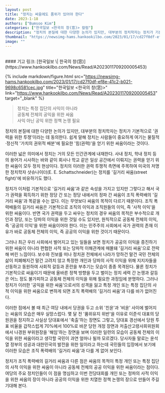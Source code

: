 ```yaml
---
layout: post
title: "정치는 싸움에도 품위가 있어야 한다"
date: 2023-1-18
authors: ["Bumsoo Kim"]
categories: ["한국일보 <한국의 창(窓)> 칼럼"]
description: "정치의 본질에 대한 다양한 논의가 있지만, 대부분의 정치학자는 정치가 기본적으로 '권력을 위한 투쟁'이라는 데 동의한다. 쉽게 말해 정치는 사람들이 중요하게 여기는 물질적·정신적 '가치의 권위적 배분'에 필요한 '힘(권력)'을 얻기 위한 싸움이라는 것이다."
thumbnail: "https://newsimg-hams.hankookilbo.com/2023/01/17/cd27f0df-ef8e-41c2-b021-9698c6581cec.jpg"
image: ""
---
```


<br>
#### 기고 링크: [한국일보 \| 한국의 창(窓)](https://www.hankookilbo.com/News/Read/A2023011709200005453)

{% include markdown/figure.html src="https://newsimg-hams.hankookilbo.com/2023/01/17/cd27f0df-ef8e-41c2-b021-9698c6581cec.jpg" title="한국일보 <한국의 창(窓)>" link="https://www.hankookilbo.com/News/Read/A2023011709200005453" target="_blank" %}

> 정치는 특정 집단의 사익이 아니라 <br> 공동체 전체의 공익을 위한 싸움 <br> 사익 아닌 공익 위한 정책 논쟁 필요

정치의 본질에 대한 다양한 논의가 있지만, 대부분의 정치학자는 정치가 기본적으로 '권력을 위한 투쟁'이라는 데 동의한다. 쉽게 말해 정치는 사람들이 중요하게 여기는 물질적·정신적 '가치의 권위적 배분'에 필요한 '힘(권력)'을 얻기 위한 싸움이라는 것이다.

이러한 넓은 의미에서 정치는 거의 모든 인간관계에 내재한다. 사내 정치, 학내 정치 등의 용어가 시사하는 바와 같이 회사나 학교 같은 일상 공간에서 이뤄지는 권력을 얻기 위한 싸움이 모두 정치 현상이다. 정치의 이러한 권력 투쟁적 측면에 주목하여 미국의 저명한 정치학자 샷슈나이더(E. E. Schattschneider)는 정치를 '길거리 싸움(street fight)'에 비유하기도 했다.

정치가 이처럼 기본적으로 '길거리 싸움'과 같은 속성을 가지고 있지만 그렇다고 해서 국가 권력을 획득하기 위한 정당 간 또는 정당 내에서의 정파 간 싸움이 조직 폭력배의 '길거리 싸움'과 똑같을 수는 없다. 이는 무엇보다 싸움의 목적이 다르기 때문이다. 조직 폭력배들의 길거리 싸움은 기본적으로 조직의 이익과 조직원들의 이익, 즉 '사적 이익'을 위한 싸움이다. 반면 국가 권력을 두고 싸우는 정치의 경우 싸움의 목적은 부수적으로 개인과 정당, 또는 당파의 이익을 위한 것일 수도 있지만, 원칙적으로 공동체 전체의 이익, 즉 '공공의 이익'을 위한 싸움이어야 한다. 이는 민주주의 사회에서 국가 권력의 존재 이유가 바로 공동체 전체의 이익, 즉 공공의 이익을 위한 것이기 때문이다.

그러나 최근 우리 사회에서 벌어지고 있는 일들을 보면 정치가 공공의 이익을 증진하기 위한 싸움이 아니라 편협한 사적 또는 당파적 이해관계에 매몰돼 '길거리 싸움'으로 전락해 버린 느낌이다. 보수와 진보를 떠나 정치권 전체에서 나라가 망하건 말건 국민 전체의 삶이 피폐해지건 말건 고려치 않고 특정한 개인과 당파의 사적 이익을 위해 지지자들을 선동하고 동원하여 사회적 갈등과 혼란을 부추기는 모습이 종종 목격된다. 물론 정치가 기본적으로 싸움이기 때문에 올바른 정책 방향을 두고 벌이는 정치 세력 간 논쟁과 갈등은 어느 정도 불가피하고 공동체 전체의 이익을 위해 필요한 과정임에 분명하다. 그러나 정치가 이러한 '공익을 위한 싸움'으로서의 성격을 잃고 특정 개인 또는 특정 집단의 사적 이익을 위한 싸움으로 변하게 되면 조직 폭력배의 '길거리 싸움'과 다를 바가 없어진다.

이러한 점에서 볼 때 최근 여당 내에서 당권을 두고 소위 '친윤'과 '비윤' 사이에 벌어지는 싸움의 모습은 매우 실망스럽다. 몇 달 전 '품위유지 위반'을 이유로 이준석 대표의 당원권을 정지하고 사실상 당대표에서 '축출'하는 장면도 그렇고, 당대표 경선에서 당원 투표 비율을 갑작스럽게 70%에서 100%로 바꾼 당헌 개정 장면과 저출산고령사회위원회에서 나경원 부위원장을 '해임'하는 장면을 보며 이러한 일련의 모습이 공동체 전체의 이익을 위한 싸움이라고 생각할 국민이 과연 얼마나 될까 모르겠다. 당사자들 말로는 윤석열 정부의 성공과 대한민국의 발전을 위한 일이라고 하는데 국민들의 입장에서 보기에 이러한 모습은 조직 폭력배의 '길거리 싸움'과 다를 게 없어 보인다.

정치가 조직 폭력배의 길거리 싸움과 다른 점은 싸움의 목적이 특정 개인 또는 특정 집단의 사적 이익을 위한 싸움이 아니라 공동체 전체의 공공 이익을 위한 싸움이라는 점이다. 여당의 주요 정치인들이 이 점을 명심하고 이번 전당대회를 개인 또는 정파의 사적 이익을 위한 싸움의 장이 아니라 공공의 이익을 위한 치열한 정책 논쟁의 장으로 만들어 주길 기대해 본다.

<br>
